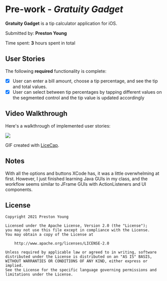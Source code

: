 # Pre-work - *Gratuity Gadget*

**Gratuity Gadget** is a tip calculator application for iOS.

Submitted by: **Preston Young**

Time spent: **3** hours spent in total

## User Stories

The following **required** functionality is complete:

* [X] User can enter a bill amount, choose a tip percentage, and see the tip and total values.
* [X] User can select between tip percentages by tapping different values on the segmented control and the tip value is updated accordingly

## Video Walkthrough

Here's a walkthrough of implemented user stories:

![](https://i.imgur.com/3ZGj3WR.gif)

GIF created with [LiceCap](http://www.cockos.com/licecap/).

## Notes

With all the options and buttons XCode has, it was a little overwhelming at first. However, I just finished learning Java GUIs in my class, and the workflow seems similar to JFrame GUIs with ActionListeners and UI components.

## License

    Copyright 2021 Preston Young

    Licensed under the Apache License, Version 2.0 (the "License");
    you may not use this file except in compliance with the License.
    You may obtain a copy of the License at

        http://www.apache.org/licenses/LICENSE-2.0

    Unless required by applicable law or agreed to in writing, software
    distributed under the License is distributed on an "AS IS" BASIS,
    WITHOUT WARRANTIES OR CONDITIONS OF ANY KIND, either express or implied.
    See the License for the specific language governing permissions and
    limitations under the License.
